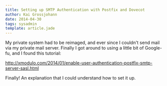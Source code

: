 ```yaml
---
title: Setting up SMTP Authentication with Postfix and Dovecot
author: Kai Grossjohann
date: 2014-04-30
tags: sysadmin
template: article.jade
---
```


My private system had to be reimaged, and ever since I couldn't send
mail via my private mail server.  Finally I got around to using a
little bit of Google-fu, and I found this tutorial:

http://xmodulo.com/2014/01/enable-user-authentication-postfix-smtp-server-sasl.html

Finally!  An explanation that I could understand how to set it up.
